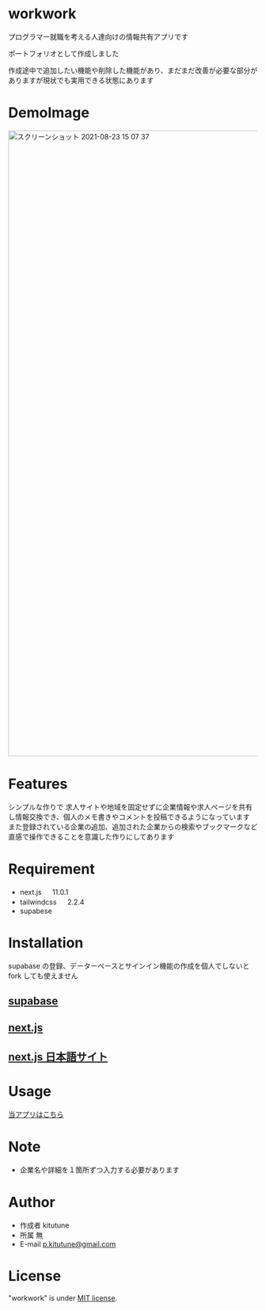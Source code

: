 # workwork

プログラマー就職を考える人達向けの情報共有アプリです

ポートフォリオとして作成しました

作成途中で追加したい機能や削除した機能があり、まだまだ改善が必要な部分がありますが現状でも実用できる状態にあります

# DemoImage

<img width="1264" alt="スクリーンショット 2021-08-23 15 07 37" src="https://user-images.githubusercontent.com/79749395/130398692-620aee09-d727-475a-8648-4b7cd7ba858e.png">

# Features

シンプルな作りで
求人サイトや地域を固定せずに企業情報や求人ページを共有し情報交換でき、個人のメモ書きやコメントを投稿できるようになっています
また登録されている企業の追加、追加された企業からの検索やブックマークなど直感で操作できることを意識した作りにしてあります

# Requirement

- next.js 　 11.0.1
- tailwindcss 　 2.2.4
- supabese

# Installation

supabase の登録、データーベースとサインイン機能の作成を個人でしないと fork しても使えません

## [supabase](https://supabase.io/)

## [next.js](https://nextjs.org/)

## [next.js 日本語サイト](https://nextjs-ja-translation-docs.vercel.app/)

# Usage

[当アプリはこちら](https://kiworkwork.vercel.app/)

# Note

- 企業名や詳細を１箇所ずつ入力する必要があります

# Author

- 作成者 kitutune
- 所属 無
- E-mail p.kitutune@gmail.com

# License

"workwork" is under [MIT license](https://en.wikipedia.org/wiki/MIT_License).
